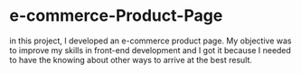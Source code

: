 # e-commerce-Product-Page
in this project, I developed an e-commerce product page. My objective was to improve my skills in front-end development and I got it because I needed to have the knowing about other ways to arrive at the best result.

